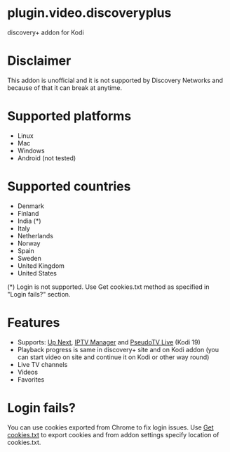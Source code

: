 # plugin.video.discoveryplus
discovery+ addon for Kodi

# Disclaimer
This addon is unofficial and it is not supported by Discovery Networks and because of that it can break at anytime.

# Supported platforms
- Linux
- Mac
- Windows
- Android (not tested)

# Supported countries
- Denmark
- Finland
- India (*)
- Italy
- Netherlands
- Norway
- Spain
- Sweden
- United Kingdom
- United States

(*) Login is not supported. Use Get cookies.txt method as specified in "Login fails?" section.

# Features
- Supports: <a href="https://forum.kodi.tv/showthread.php?tid=336747">Up Next</a>, <a href="https://github.com/add-ons/service.iptv.manager">IPTV Manager</a> and <a href="https://forum.kodi.tv/forumdisplay.php?fid=231">PseudoTV Live</a> (Kodi 19)
- Playback progress is same in discovery+ site and on Kodi addon (you can start video on site and continue it on Kodi or other way round)
- Live TV channels
- Videos
- Favorites

# Login fails?
You can use cookies exported from Chrome to fix login issues. Use <a href="https://chrome.google.com/webstore/detail/get-cookiestxt/bgaddhkoddajcdgocldbbfleckgcbcid">Get cookies.txt</a>
 to export cookies and from addon settings specify location of cookies.txt.
